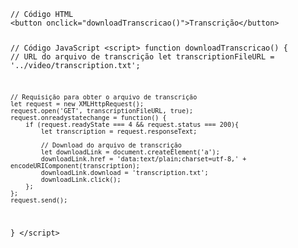 <Code language='html'>
// Código HTML
&lt;button onclick="downloadTranscricao()"&gt;Transcrição&lt;/button&gt;

// Código JavaScript
&lt;script&gt;
function downloadTranscricao() {
    // URL do arquivo de transcrição
    let transcriptionFileURL = '../video/transcription.txt';

    // Requisição para obter o arquivo de transcrição
    let request = new XMLHttpRequest();
    request.open('GET', transcriptionFileURL, true);
    request.onreadystatechange = function() {
        if (request.readyState === 4 && request.status === 200){
            let transcription = request.responseText;

            // Download do arquivo de transcrição
            let downloadLink = document.createElement('a');
            downloadLink.href = 'data:text/plain;charset=utf-8,' + encodeURIComponent(transcription);
            downloadLink.download = 'transcription.txt';
            downloadLink.click();
        };
    };
    request.send();
}
&lt;/script&gt;
</Code>